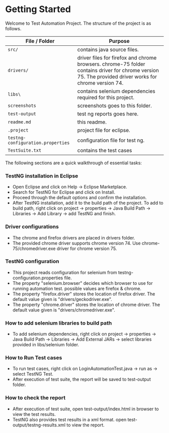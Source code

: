 # Getting Started

Welcome to Test Automation Project. The structure of the project is as follows.


File / Folder | Purpose
---------|----------
`src/` | contains java source files.
`drivers/` | driver files for firefox and chrome browsers. chrome-75 folder contains driver for chrome version 75. The provided driver works for chrome version 74. 
`libs\` | contains selenium dependencies required for this project.
`screenshots` | screenshots goes to this folder.
`test-output` | test ng reports goes here.
`readme.md` | this readme.
`.project` | project file for eclipse.
`testng-configuration.properties` | configuration file for test ng.
`TestSuite.txt` | contains the test cases


The following sections are a quick walkthrough of essential tasks:

### TestNG installation in Eclipse

- Open Eclipse and click on Help -> Eclipse Marketplace.
- Search for TestNG for Eclipse and click on Install. 
- Proceed through the default options and confirm the installation. 
- After TestNG installation, add it to the build path of the project. To add to build path, right click on project -> properties -> Java Build Path -> Libraries -> Add Library -> add TestNG and finish. 

### Driver configurations

- The chrome and firefox drivers are placed in drivers folder.
- The provided chrome driver supports chrome version 74. Use chrome-75/chromedriver.exe driver for chrome version 75.

###  TestNG configuration

- This project reads configuration for selenium from testng-configuration.properties file.
- The property "selenium.browser" decides which browser to use for running automation test. possible values are firefox & chrome.
- The property "firefox.driver" stores the location of firefox driver. The default value given is "drivers/geckodriver.exe".
- The property "chrome.driver" stores the location of chrome driver. The default value given is "drivers/chromedriver.exe".

###  How to add selenium libraries to build path

- To add selenium dependencies, right click on project -> properties -> Java Build Path -> Libraries -> Add External JARs -> select libraries provided in libs/selenium folder.

### How to Run Test cases

- To run test cases, right click on LoginAutomationTest.java -> run as -> select TestNG Test. 
- After execution of test suite, the report will be saved to test-output folder. 

### How to check the report

- After execution of test suite, open test-output/index.html in browser to view the test results.
- TestNG also provides test results in a xml format. open test-output/testng-results.xml to view the report. 
